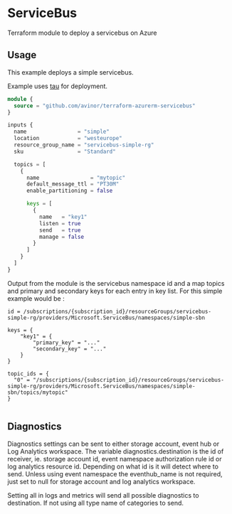 # ServiceBus

Terraform module to deploy a servicebus on Azure 


## Usage

This example deploys a simple servicebus.

Example uses [tau](https://github.com/avinor/tau) for deployment.

```terraform
module {
  source = "github.com/avinor/terraform-azurerm-servicebus"
}

inputs {
  name                = "simple"
  location            = "westeurope"
  resource_group_name = "servicebus-simple-rg"
  sku                 = "Standard"

  topics = [
    {
      name                = "mytopic"
      default_message_ttl = "PT30M"
      enable_partitioning = false

      keys = [
        {
          name   = "key1"
          listen = true
          send   = true
          manage = false
        }
      ]
    }
  ]
}
```

Output from the module is the servicebus namespace id and a map topics and primary and secondary keys for each entry in key list.
For this simple example would be :
```
id = /subscriptions/{subscription_id}/resourceGroups/servicebus-simple-rg/providers/Microsoft.ServiceBus/namespaces/simple-sbn

keys = {
    "key1" = {
        "primary_key" = "..."
        "secondary_key" = "..."
    }
}

topic_ids = {
  "0" = "/subscriptions/{subscription_id}/resourceGroups/servicebus-simple-rg/providers/Microsoft.ServiceBus/namespaces/simple-sbn/topics/mytopic"
}


```

## Diagnostics

Diagnostics settings can be sent to either storage account, event hub or Log Analytics workspace. The variable diagnostics.destination is the id of receiver, ie. storage account id, event namespace authorization rule id or log analytics resource id. Depending on what id is it will detect where to send. Unless using event namespace the eventhub_name is not required, just set to null for storage account and log analytics workspace.

Setting all in logs and metrics will send all possible diagnostics to destination. If not using all type name of categories to send.